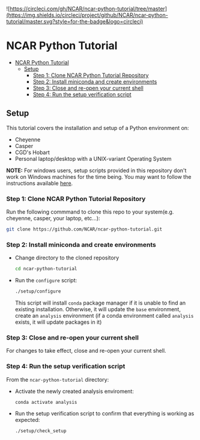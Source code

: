 ![https://circleci.com/gh/NCAR/ncar-python-tutorial/tree/master](https://img.shields.io/circleci/project/github/NCAR/ncar-python-tutorial/master.svg?style=for-the-badge&logo=circleci)

# NCAR Python Tutorial

- [NCAR Python Tutorial](#ncar-python-tutorial)
  - [Setup](#setup)
    - [Step 1: Clone NCAR Python Tutorial Repository](#step-1-clone-ncar-python-tutorial-repository)
    - [Step 2: Install miniconda and create environments](#step-2-install-miniconda-and-create-environments)
    - [Step 3: Close and re-open your current shell](#step-3-close-and-re-open-your-current-shell)
    - [Step 4: Run the setup verification script](#step-4-run-the-setup-verification-script)

## Setup

This tutorial covers the installation and setup of a Python environment on:

- Cheyenne
- Casper
- CGD's Hobart
- Personal laptop/desktop with a UNIX-variant Operating System

**NOTE:** For windows users, setup scripts provided in this repository don't work on Windows machines for the time being. You may want to follow the instructions available [here](https://conda.io/projects/conda/en/latest/user-guide/install/windows.html).


### Step 1: Clone NCAR Python Tutorial Repository

Run the following commmand to clone this repo to your system(e.g. cheyenne, casper, your laptop, etc...):

```bash
git clone https://github.com/NCAR/ncar-python-tutorial.git
```

### Step 2: Install miniconda and create environments

- Change directory to the cloned repository
  ```bash
  cd ncar-python-tutorial
  ```

- Run the `configure` script:

  ```bash
  ./setup/configure
  ```

  This script will install `conda` package manager if it is unable to find an existing installation. Otherwise, it will update the `base` environment, create an `analysis` environment (if a conda environment called `analysis` exists, it will update packages in it)

### Step 3: Close and re-open your current shell

For changes to take effect, close and re-open your current shell.


### Step 4: Run the setup verification script


From the `ncar-python-tutorial` directory:

- Activate the newly created analysis enviroment:
  ```bash
  conda activate analysis
  ```

- Run the setup verification script to confirm that everything is working as expected:
  ```bash
  ./setup/check_setup
  ```
